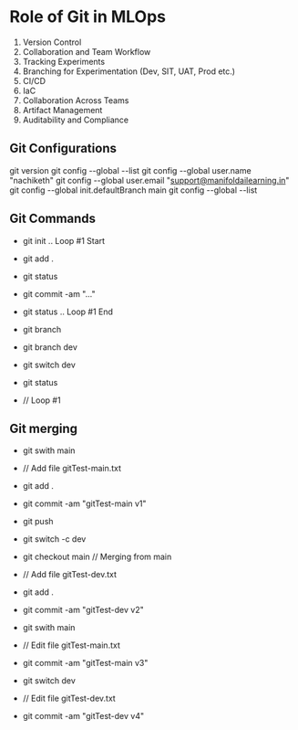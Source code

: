 # Role of Git in MLOps

1. Version Control
2. Collaboration and Team Workflow
3. Tracking Experiments
4. Branching for Experimentation (Dev, SIT, UAT, Prod etc.)
5. CI/CD
6. IaC
7. Collaboration Across Teams
8. Artifact Management
9. Auditability and Compliance

## Git Configurations

git version
git config --global --list
git config --global user.name "nachiketh"
git config --global user.email "support@manifoldailearning.in"
git config --global init.defaultBranch main
git config --global --list

## Git Commands

- git init
.. Loop #1 Start
- git add .
- git status
- git commit -am "..."
- git status
.. Loop #1 End

- git branch
- git branch dev
- git switch dev
- git status
- // Loop #1

## Git merging

- git swith main
- // Add file gitTest-main.txt
- git add .
- git commit -am "gitTest-main v1"
- git push 

- git switch -c dev
- git checkout main // Merging from main
- // Add file gitTest-dev.txt
- git add .
- git commit -am "gitTest-dev v2"

- git swith main
- // Edit file gitTest-main.txt
- git commit -am "gitTest-main v3"

- git switch dev
- // Edit file gitTest-dev.txt
- git commit -am "gitTest-dev v4"
